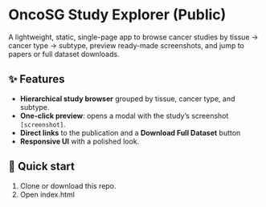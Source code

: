 # OncoSG Study Explorer (Public)

A lightweight, static, single-page app to browse cancer studies by tissue → cancer type → subtype, preview ready-made screenshots, and jump to papers or full dataset downloads.

## ✨ Features
- **Hierarchical study browser** grouped by tissue, cancer type, and subtype.
- **One-click preview**: opens a modal with the study’s screenshot `[screenshot]`.
- **Direct links** to the publication and a **Download Full Dataset** button
- **Responsive UI** with a polished look.

## 🚀 Quick start
1. Clone or download this repo.
2. Open index.html

